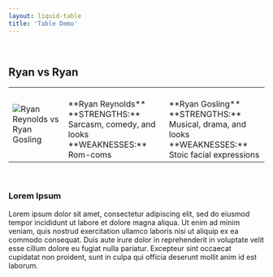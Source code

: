 ```yaml
---
layout: liquid-table
title: 'Table Demo'
---
```


<br>
<h2 class="text-center">Ryan vs Ryan</h2>
<div class="row">
    <div class="col-md-6 col-md-offset-3">
        <table class="grid-table">
            <tr>
                <td class="cell-1"><img src="/beautiful-jekyll/assets/img/ryan-v-ryan.jpg" alt="Ryan Reynolds vs Ryan Gosling" class="img-responsive center-block"></td>
                <td class="cell-2">
                    <br> **Ryan Reynolds**
                    <br> **STRENGTHS:** Sarcasm, comedy, and looks
                    <br> **WEAKNESSES:** Rom-coms
                </td>
                <td class="cell-3">
                    <br> **Ryan Gosling**
                    <br> **STRENGTHS:** Musical, drama, and looks
                    <br> **WEAKNESSES:** Stoic facial expressions
                </td>
            </tr>
        </table>
    </div>
</div>

<br>

### Lorem Ipsum

Lorem ipsum dolor sit amet, consectetur adipiscing elit, sed do eiusmod tempor incididunt ut labore et dolore magna aliqua. Ut enim ad minim veniam, quis nostrud exercitation ullamco laboris nisi ut aliquip ex ea commodo consequat. Duis aute irure dolor in reprehenderit in voluptate velit esse cillum dolore eu fugiat nulla pariatur. Excepteur sint occaecat cupidatat non proident, sunt in culpa qui officia deserunt mollit anim id est laborum.

